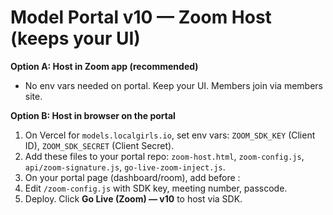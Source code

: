 
# Model Portal v10 — Zoom Host (keeps your UI)
**Option A: Host in Zoom app (recommended)**
- No env vars needed on portal. Keep your UI. Members join via members site.

**Option B: Host in browser on the portal**
1) On Vercel for `models.localgirls.io`, set env vars: `ZOOM_SDK_KEY` (Client ID), `ZOOM_SDK_SECRET` (Client Secret).
2) Add these files to your portal repo: `zoom-host.html`, `zoom-config.js`, `api/zoom-signature.js`, `go-live-zoom-inject.js`.
3) On your portal page (dashboard/room), add before </body>:
   <script src="/go-live-zoom-inject.js" defer></script>
4) Edit `/zoom-config.js` with SDK key, meeting number, passcode.
5) Deploy. Click **Go Live (Zoom) — v10** to host via SDK.
